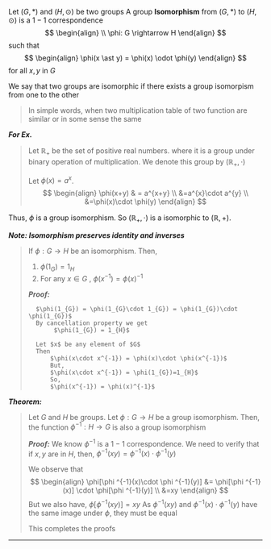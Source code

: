 Let $(G, \ast)$ and $(H,\odot)$ be two groups
A group **Isomorphism** from $(G, \ast)$ to $(H, \odot)$ is a $1-1$ correspondence 
$$
\begin{align} \\
\phi: G \rightarrow H
\end{align}
$$
such that 
$$
\begin{align}
\phi(x \ast y) =   \phi(x) \odot \phi(y)
\end{align}
$$
for all $x,y$ in $G$

We say that two groups are isomorphic if there exists a group isomorpism from one to the other

> In simple words, when two multiplication table of two function are similar or in some sense the same

***For Ex.***
>Let $\mathbb{R}_{+}$ be the set of positive real numbers.
>where it is a group under binary operation of multiplication.
>We denote this group by $(\mathbb{R}_{+}, \cdot)$
>
>Let $\phi(x)=a^{x}$.
> $$
\begin{align}
\phi(x+y)  & = a^{x+y} \\
&=a^{x}\cdot a^{y} \\
&=\phi(x)\cdot \phi(y)
\end{align}
$$

Thus, $\phi$ is a group isomorphism. So $(\mathbb{R}_{+}, \cdot)$ is a isomorphic to $(\mathbb{R}, +)$.

***Note: Isomorphism preserves identity and inverses***
>If $\phi: G \rightarrow H$ be an isomorphism. Then,
>
>	1. $\phi(1_{G}) = 1_{H}$
>	2. For any $x \in G$ , $\phi(x^{-1}) = \phi(x)^{-1}$
>	
>	***Proof:***
>	
>		$\phi(1_{G}) = \phi(1_{G}\cdot 1_{G}) = \phi(1_{G})\cdot \phi(1_{G})$
>		By cancellation property we get
>			 $\phi(1_{G}) = 1_{H}$
>		
>		Let $x$ be any element of $G$
>		Then
>			$\phi(x\cdot x^{-1}) = \phi(x)\cdot \phi(x^{-1})$
>			But,
>			$\phi(x\cdot x^{-1}) = \phi(1_{G})=1_{H}$
>			So,
>			$\phi(x^{-1}) = \phi(x)^{-1}$
>


***Theorem:***
> Let $G$ and $H$ be groups. Let $\phi:G \rightarrow H$ be a group isomorphism.
> Then, the function $\phi ^{-1}: H \rightarrow G$ is also a group isomorphism
> 
> ***Proof:***
> 	We know $\phi ^{-1}$ is a $1-1$ correspondence.
> 	We need to verify that if $x, y$ are in $H$, then,
> 		$\phi ^{-1}(xy) = \phi ^{-1}(x)\cdot \phi ^{-1}(y)$
> 	
> 	We observe that
$$
\begin{align}
\phi[\phi ^{-1}(x)\cdot \phi ^{-1}(y)] &= \phi[\phi ^{-1}(x)] \cdot \phi[\phi ^{-1}(y)] \\
&=xy
\end{align} 
$$
>	But we also have,
>		$\phi[\phi ^{-1}(xy)] = xy$
>	 As $\phi ^{-1}(xy)$ and $\phi ^{-1}(x)\cdot \phi ^{-1}(y)$
>	 have the same image under $\phi$, they must be equal
>	 
>	 This completes the proofs
>


---------------------------------------------------

